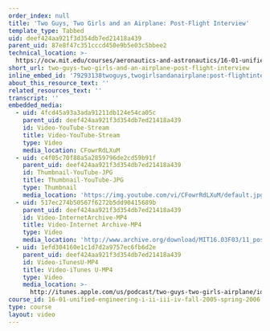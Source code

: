 ```yaml
---
order_index: null
title: 'Two Guys, Two Girls and an Airplane: Post-Flight Interview'
template_type: Tabbed
uid: deef424aa921f3d354db7ed21418a439
parent_uid: 87e8f47c351cccd450e9b5e03c5bbee2
technical_location: >-
  https://ocw.mit.edu/courses/aeronautics-and-astronautics/16-01-unified-engineering-i-ii-iii-iv-fall-2005-spring-2006/systems-labs-04/two-guys-two-girls-and-an-airplane-post-flight-interview
short_url: two-guys-two-girls-and-an-airplane-post-flight-interview
inline_embed_id: '79293138twoguys,twogirlsandanairplane:post-flightinterview92566295'
about_this_resource_text: ''
related_resources_text: ''
transcript: ''
embedded_media:
  - uid: 4fcd45a93a3ada91211db124e54ca05c
    parent_uid: deef424aa921f3d354db7ed21418a439
    id: Video-YouTube-Stream
    title: Video-YouTube-Stream
    type: Video
    media_location: CFowrRdLXuM
  - uid: c4f05c70f88a5a2859796de2cd59b91f
    parent_uid: deef424aa921f3d354db7ed21418a439
    id: Thumbnail-YouTube-JPG
    title: Thumbnail-YouTube-JPG
    type: Thumbnail
    media_location: 'https://img.youtube.com/vi/CFowrRdLXuM/default.jpg'
  - uid: 517ec274b50567f6272b5dd90415689b
    parent_uid: deef424aa921f3d354db7ed21418a439
    id: Video-InternetArchive-MP4
    title: Video-Internet Archive-MP4
    type: Video
    media_location: 'http://www.archive.org/download/MIT16.03F03/11_post-220k.mp4'
  - uid: 1efd304160e1c1d7d2a9757ec6fb6d2e
    parent_uid: deef424aa921f3d354db7ed21418a439
    id: Video-iTunesU-MP4
    title: Video-iTunes U-MP4
    type: Video
    media_location: >-
      http://itunes.apple.com/us/podcast/two-guys-two-girls-airplane/id354868963?i=80690318
course_id: 16-01-unified-engineering-i-ii-iii-iv-fall-2005-spring-2006
type: course
layout: video
---
```


